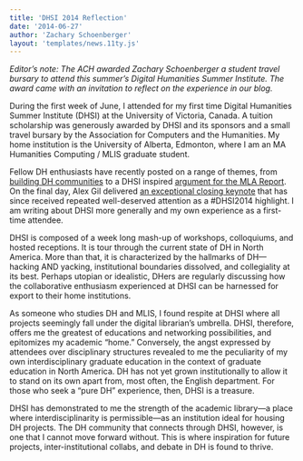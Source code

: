 ```yaml
---
title: 'DHSI 2014 Reflection'
date: '2014-06-27'
author: 'Zachary Schoenberger'
layout: 'templates/news.11ty.js'
---
```

*Editor’s note: The ACH awarded Zachary Schoenberger a student travel bursary to attend this summer’s Digital Humanities Summer Institute. The award came with an invitation to reflect on the experience in our blog.*

During the first week of June, I attended for my first time Digital Humanities Summer Institute (DHSI) at the University of Victoria, Canada. A tuition scholarship was generously awarded by DHSI and its sponsors and a small travel bursary by the Association for Computers and the Humanities. My home institution is the University of Alberta, Edmonton, where I am an MA Humanities Computing / MLIS graduate student.

Fellow DH enthusiasts have recently posted on a range of themes, from [building DH communities](http://chronicle.com/blogs/profhacker/dhsi-2014-on-building/57215) to a DHSI inspired [argument for the MLA Report](http://www.rogerwhitson.net/?p=2942). On the final day, Alex Gil delivered [an exceptional closing keynote](http://elotroalex.webfactional.com/digital-library-babel/) that has since received repeated well-deserved attention as a #DHSI2014 highlight. I am writing about DHSI more generally and my own experience as a first-time attendee.

DHSI is composed of a week long mash-up of workshops, colloquiums, and hosted receptions. It is tour through the current state of DH in North America. More than that, it is characterized by the hallmarks of DH—hacking AND yacking, institutional boundaries dissolved, and collegiality at its best. Perhaps utopian or idealistic, DHers are regularly discussing how the collaborative enthusiasm experienced at DHSI can be harnessed for export to their home institutions.

As someone who studies DH and MLIS, I found respite at DHSI where all projects seemingly fall under the digital librarian’s umbrella. DHSI, therefore, offers me the greatest of educations and networking possibilities, and epitomizes my academic “home.” Conversely, the angst expressed by attendees over disciplinary structures revealed to me the peculiarity of my own interdisciplinary graduate education in the context of graduate education in North America. DH has not yet grown institutionally to allow it to stand on its own apart from, most often, the English department. For those who seek a “pure DH” experience, then, DHSI is a treasure.

DHSI has demonstrated to me the strength of the academic library—a place where interdisciplinarity is permissible—as an institution ideal for housing DH projects. The DH community that connects through DHSI, however, is one that I cannot move forward without. This is where inspiration for future projects, inter-institutional collabs, and debate in DH is found to thrive.
